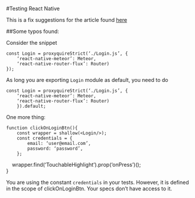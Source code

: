 #Testing React Native

This is a fix suggestions for the article found [here](https://medium.com/@_gabrielrubens/testing-react-native-components-with-mocha-chai-sinon-enzyme-e00b64c49588#.bj7e351b5)


##Some typos found:

Consider the snippet

    const Login = proxyquireStrict(‘./Login.js’, { 
        ‘react-native-meteor’: Meteor, 
        ‘react-native-router-flux’: Router)
    });


As long you are exporting `Login` module as default, you need to do

    const Login = proxyquireStrict(‘./Login.js’, { 
        ‘react-native-meteor’: Meteor, 
        ‘react-native-router-flux’: Router)
        }).default;

One more thing:

    function clickOnLoginBtn(){ 
        const wrapper = shallow(<Login/>);
        const credentials = {
            email: ‘user@email.com’,
            password: ‘password’,
        };
 
        wrapper.find(‘TouchableHighlight’).prop(‘onPress’)();   
    }

You are using the constant `credentials` in your tests. However, it is defined in the scope of clickOnLoginBtn. Your specs don’t have access to it.


